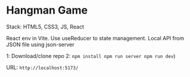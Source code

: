 # Hangman Game

Stack: HTML5, CSS3, JS, React

React env in Vite.
Use useReducer to state management.
Local API from JSON file using json-server 

1: Download/clone repo 
2:
`npm install
npm run server
npm run dev`)

URL: `http://localhost:5173/`
